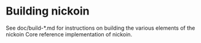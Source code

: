 Building nickoin
================

See doc/build-*.md for instructions on building the various
elements of the nickoin Core reference implementation of nickoin.
